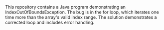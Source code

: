 This repository contains a Java program demonstrating an IndexOutOfBoundsException. The bug is in the for loop, which iterates one time more than the array's valid index range. The solution demonstrates a corrected loop and includes error handling. 